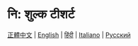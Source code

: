# नि: शुल्क टीशर्ट

[正體中文](https://github.com/robpotter89/freeshirtz/blob/master/README.cn.md) | [English](https://github.com/robpotter89/freeshirtz/blob/master/README.md) | [हिंदी](https://github.com/robpotter89/freeshirtz/blob/master/README.in.md) | [Italiano](https://github.com/robpotter89/freeshirtz/blob/master/README.it.md) | [Русский](https://github.com/robpotter89/freeshirtz/blob/master/README.ru.md)

